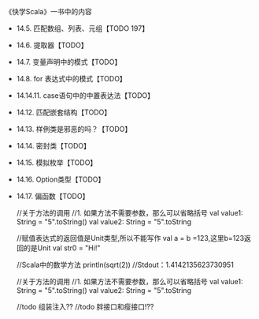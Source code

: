 《快学Scala》一书中的内容
- 14.5. 匹配数组、列表、元组【TODO 197】
- 14.6. 提取器【TODO】
- 14.7. 变量声明中的模式【TODO】
- 14.8. for 表达式中的模式【TODO】
- 14.14.11. case语句中的中置表达法【TODO】
- 14.12. 匹配嵌套结构【TODO】
- 14.13. 样例类是邪恶的吗？【TODO】
- 14.14. 密封类【TODO】
- 14.15. 模拟枚举【TODO】
- 14.16. Option类型【TODO】
- 14.17. 偏函数【TODO】

    //关于方法的调用
    //1. 如果方法不需要参数，那么可以省略括号
    val value1: String = "5".toString()
    val value2: String = "5".toString

    //赋值表达式的返回值是Unit类型,所以不能写作 val a = b =123,这里b=123返回的是Unit
    val str0 = "Hi!"

    //Scala中的数学方法
    println(sqrt(2)) //Stdout：1.4142135623730951


    //关于方法的调用
    //1. 如果方法不需要参数，那么可以省略括号
    val value1: String = "5".toString()
    val value2: String = "5".toString


    //todo 组装注入??
    //todo 胖接口和瘦接口!??